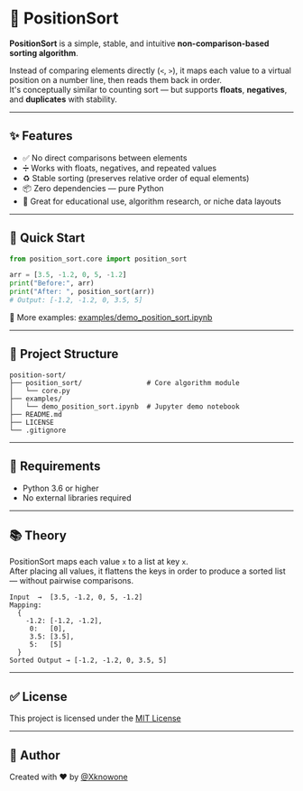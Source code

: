 # 🧮 PositionSort

**PositionSort** is a simple, stable, and intuitive **non-comparison-based sorting algorithm**.

Instead of comparing elements directly (`<`, `>`), it maps each value to a virtual position on a number line, then reads them back in order.  
It's conceptually similar to counting sort — but supports **floats**, **negatives**, and **duplicates** with stability.

---

## ✨ Features

- ✅ No direct comparisons between elements
- ➗ Works with floats, negatives, and repeated values
- ♻️ Stable sorting (preserves relative order of equal elements)
- 📦 Zero dependencies — pure Python
- 🧠 Great for educational use, algorithm research, or niche data layouts

---

## 🚀 Quick Start

```python
from position_sort.core import position_sort

arr = [3.5, -1.2, 0, 5, -1.2]
print("Before:", arr)
print("After: ", position_sort(arr))
# Output: [-1.2, -1.2, 0, 3.5, 5]
```

🧪 More examples: [examples/demo_position_sort.ipynb](examples/demo_position_sort.ipynb)

---

## 📁 Project Structure

```
position-sort/
├── position_sort/                # Core algorithm module
│   └── core.py
├── examples/
│   └── demo_position_sort.ipynb  # Jupyter demo notebook
├── README.md
├── LICENSE
└── .gitignore
```

---

## 🧰 Requirements

- Python 3.6 or higher
- No external libraries required

---

## 📚 Theory

PositionSort maps each value `x` to a list at key `x`.  
After placing all values, it flattens the keys in order to produce a sorted list — without pairwise comparisons.

```
Input  →  [3.5, -1.2, 0, 5, -1.2]
Mapping:
  {
    -1.2: [-1.2, -1.2],
     0:   [0],
     3.5: [3.5],
     5:   [5]
  }
Sorted Output → [-1.2, -1.2, 0, 3.5, 5]
```

---

## ✅ License

This project is licensed under the [MIT License](LICENSE)

---

## 🙌 Author

Created with ❤️ by [@Xknowone](https://github.com/Xknowone)

